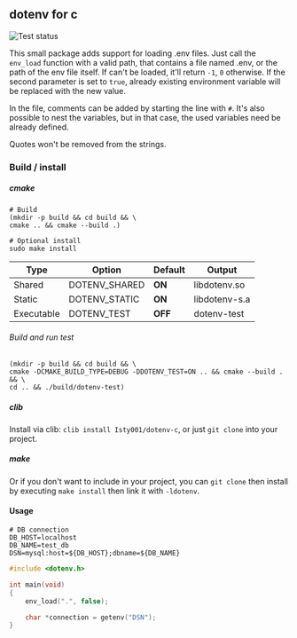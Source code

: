 ## dotenv for c

![Test status](https://github.com/Isty001/dotenv-c/workflows/Test/badge.svg)


This small package adds support for loading .env files.
Just call the `env_load` function with a valid path, that contains a file named .env,
or the path of the env file itself.
If can't be loaded, it'll return `-1`, `0` otherwise. If the second parameter is set to `true`,
already existing environment variable will be replaced with the new value.

In the file, comments can be added by starting the line with `#`.
It's also possible to nest the variables, but in that case, the used variables need be already defined.

Quotes won't be removed from the strings.

### Build / install

##### cmake
```
# Build
(mkdir -p build && cd build && \
cmake .. && cmake --build .)

# Optional install
sudo make install
```

|Type       | Option        | Default | Output       |
|-----------|---------------|---------|--------------|
|Shared     | DOTENV_SHARED | __ON__  | libdotenv.so |
|Static     | DOTENV_STATIC | __ON__  | libdotenv-s.a|
|Executable | DOTENV_TEST   | __OFF__ | dotenv-test  |

###### Build and run test
```
(mkdir -p build && cd build && \
cmake -DCMAKE_BUILD_TYPE=DEBUG -DDOTENV_TEST=ON .. && cmake --build . && \
cd .. && ./build/dotenv-test) 
```

##### clib
Install via clib: `clib install Isty001/dotenv-c`, or just `git clone` into your project.


##### make
Or if you don't want to include in your project, you can `git clone` then install by executing `make install` then link it with `-ldotenv`.

#### Usage
```
# DB connection
DB_HOST=localhost
DB_NAME=test_db
DSN=mysql:host=${DB_HOST};dbname=${DB_NAME}
```

```c
#include <dotenv.h>

int main(void)
{
    env_load(".", false);

    char *connection = getenv("DSN");
}
```

